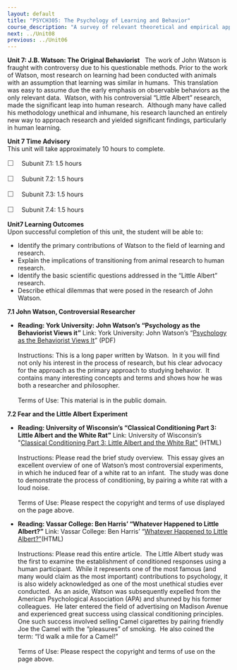 ```yaml
---
layout: default
title: "PSYCH305: The Psychology of Learning and Behavior"
course_description: "A survey of relevant theoretical and empirical approaches within psychology as they relate to human learning and behavior."
next: ../Unit08
previous: ../Unit06
---
```

**Unit 7: J.B. Watson: The Original Behaviorist** <span id="7"></span> 
The work of John Watson is fraught with controversy due to his
questionable methods. Prior to the work of Watson, most research on
learning had been conducted with animals with an assumption that
learning was similar in humans.  This translation was easy to assume due
the early emphasis on observable behaviors as the only relevant data. 
Watson, with his controversial “Little Albert” research, made the
significant leap into human research.  Although many have called his
methodology unethical and inhumane, his research launched an entirely
new way to approach research and yielded significant findings,
particularly in human learning. 

**Unit 7 Time Advisory**  
This unit will take approximately 10 hours to complete.  
  
 <span
style="color: rgb(85, 85, 85); font-family: 'Myriad Pro', 'Gill Sans', 'Gill Sans MT', Calibri, sans-serif; font-size: 16px; line-height: 21px; text-align: left; -webkit-text-size-adjust: none; ">☐
   </span>Subunit 7.1: 1.5 hours        
  
 <span
style="color: rgb(85, 85, 85); font-family: 'Myriad Pro', 'Gill Sans', 'Gill Sans MT', Calibri, sans-serif; font-size: 16px; line-height: 21px; text-align: left; -webkit-text-size-adjust: none; ">☐
   </span>Subunit 7.2: 1.5 hours  
  
 <span
style="color: rgb(85, 85, 85); font-family: 'Myriad Pro', 'Gill Sans', 'Gill Sans MT', Calibri, sans-serif; font-size: 16px; line-height: 21px; text-align: left; -webkit-text-size-adjust: none; ">☐
   </span>Subunit 7.3: 1.5 hours        
  
 <span
style="color: rgb(85, 85, 85); font-family: 'Myriad Pro', 'Gill Sans', 'Gill Sans MT', Calibri, sans-serif; font-size: 16px; line-height: 21px; text-align: left; -webkit-text-size-adjust: none; ">☐
   </span>Subunit 7.4: 1.5 hours

**Unit7 Learning Outcomes**  
Upon successful completion of this unit, the student will be able to:  
  
-   <span dir="LTR">Identify the primary contributions of Watson to the
    field of learning and research.</span>
-   <span dir="LTR">Explain the implications of transitioning from
    animal research to human research.</span>
-   <span dir="LTR">Identify the basic scientific questions addressed in
    the “Little Albert” research.</span>
-   <span dir="LTR">Describe ethical dilemmas that were posed in the
    research of John Watson.</span>

**7.1 John Watson, Controversial Researcher** <span id="7.1"></span> 
-   **Reading: York University: John Watson’s “Psychology as the
    Behaviorist Views it”**
    Link: York University: John Watson’s “[Psychology as the Behaviorist
    Views
    It](http://www.saylor.org/site/wp-content/uploads/2012/01/PSYCH305-7.1.pdf)”
    (PDF)  
        
     Instructions: This is a long paper written by Watson.  In it you
    will find not only his interest in the process of research, but his
    clear advocacy for the approach as the primary approach to studying
    behavior.  It contains many interesting concepts and terms and shows
    how he was both a researcher and philosopher.  
        
     Terms of Use: This material is in the public domain.

**7.2 Fear and the Little Albert Experiment** <span id="7.2"></span> 
-   **Reading: University of Wisconsin’s “Classical Conditioning Part 3:
    Little Albert and the White Rat”**
    Link: University of Wisconsin’s "[Classical Conditioning Part 3:
    Little Albert and the White
    Rat](http://www.neuroanatomy.wisc.edu/selflearn/Conditioning.htm)["](http://www.neuroanatomy.wisc.edu/selflearn/Conditioning.htm)
    (HTML)  
        
     Instructions: Please read the brief study overview.  This essay
    gives an excellent overview of one of Watson’s most controversial
    experiments, in which he induced fear of a white rat to an infant. 
    The study was done to demonstrate the process of conditioning, by
    pairing a white rat with a loud noise.  
        
     Terms of Use: Please respect the copyright and terms of use
    displayed on the page above.

-   **Reading: Vassar College: Ben Harris’ “Whatever Happened to Little
    Albert?”**
    Link: Vassar College: Ben Harris’ “[Whatever Happened to Little
    Albert?](http://htpprints.yorku.ca/archive/00000198/01/BHARRIS.HTM)[”](http://psychology.about.com/od/classicpsychologystudies/a/little-albert-experiment.htm)(HTML)  
        
     Instructions: Please read this entire article.  The Little Albert
    study was the first to examine the establishment of conditioned
    responses using a human participant.  While it represents one of the
    most famous (and many would claim as the most important)
    contributions to psychology, it is also widely acknowledged as one
    of the most unethical studies ever conducted.  As an aside, Watson
    was subsequently expelled from the American Psychological
    Association (APA) and shunned by his former colleagues.  He later
    entered the field of advertising on Madison Avenue and experienced
    great success using classical conditioning principles.  One such
    success involved selling Camel cigarettes by pairing friendly Joe
    the Camel with the “pleasures” of smoking.  He also coined the term:
    “I’d walk a mile for a Camel!”  
        
     Terms of Use: Please respect the copyright and terms of use on the
    page above.  
      


